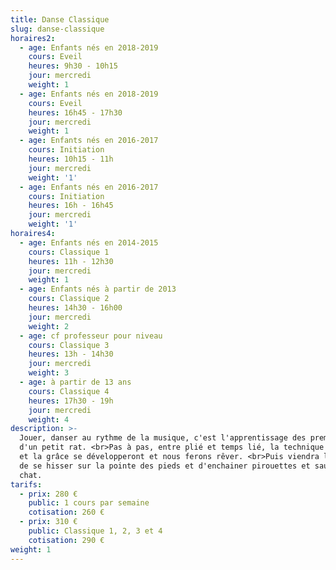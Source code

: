 ```yaml
---
title: Danse Classique
slug: danse-classique
horaires2:
  - age: Enfants nés en 2018-2019
    cours: Eveil
    heures: 9h30 - 10h15
    jour: mercredi
    weight: 1
  - age: Enfants nés en 2018-2019
    cours: Eveil
    heures: 16h45 - 17h30
    jour: mercredi
    weight: 1
  - age: Enfants nés en 2016-2017
    cours: Initiation
    heures: 10h15 - 11h
    jour: mercredi
    weight: '1'
  - age: Enfants nés en 2016-2017
    cours: Initiation
    heures: 16h - 16h45
    jour: mercredi
    weight: '1'
horaires4:
  - age: Enfants nés en 2014-2015
    cours: Classique 1
    heures: 11h - 12h30
    jour: mercredi
    weight: 1
  - age: Enfants nés à partir de 2013
    cours: Classique 2
    heures: 14h30 - 16h00
    jour: mercredi
    weight: 2
  - age: cf professeur pour niveau
    cours: Classique 3
    heures: 13h - 14h30
    jour: mercredi
    weight: 3
  - age: à partir de 13 ans
    cours: Classique 4
    heures: 17h30 - 19h
    jour: mercredi
    weight: 4
description: >-
  Jouer, danser au rythme de la musique, c'est l'apprentissage des premiers pas
  d'un petit rat. <br>Pas à pas, entre plié et temps lié, la technique classique
  et la grâce se développeront et nous ferons rêver. <br>Puis viendra le temps
  de se hisser sur la pointe des pieds et d'enchainer pirouettes et sauts de
  chat.
tarifs:
  - prix: 280 €
    public: 1 cours par semaine
    cotisation: 260 €
  - prix: 310 €
    public: Classique 1, 2, 3 et 4
    cotisation: 290 €
weight: 1
---
```

